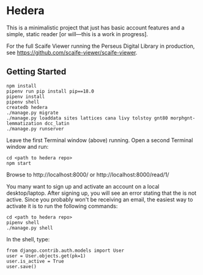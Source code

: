 # Hedera

This is a minimalistic project that just has basic account features and a simple, static reader [or will—this is a work in progress].

For the full Scaife Viewer running the Perseus Digital Library in production, see <https://github.com/scaife-viewer/scaife-viewer>.

## Getting Started

```
npm install
pipenv run pip install pip==18.0
pipenv install
pipenv shell
createdb hedera
./manage.py migrate
./manage.py loaddata sites lattices cana livy tolstoy gnt80 morphgnt-lemmatization dcc_latin
./manage.py runserver
```

Leave the first Terminal window (above) running. Open a second Terminal window and run:

```
cd <path to hedera repo>
npm start
```

Browse to http://localhost:8000/ or http://localhost:8000/read/1/


You many want to sign up and activate an account on a local desktop/laptop. After signing up, you will see an error stating that the is not active. Since you probably won't be receiving an email, the easiest way to activate it is to run the following commands:

```
cd <path to hedera repo>
pipenv shell
./manage.py shell
```

In the shell, type:

```
from django.contrib.auth.models import User
user = User.objects.get(pk=1)
user.is_active = True
user.save()
```
